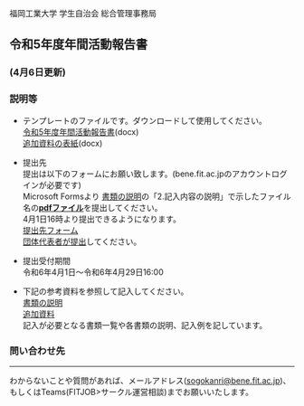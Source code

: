 福岡工業大学 学生自治会 総合管理事務局

## 令和5年度年間活動報告書
### (4月6日更新)

### 説明等
- テンプレートのファイルです。ダウンロードして使用してください。  
[令和5年度年間活動報告書](https://view.officeapps.live.com/op/view.aspx?src=https%3A%2F%2Fraw.githubusercontent.com%2Ffit-sogokanri%2Fdocuments%2Fmain%2Fannual-activity-report%2Fdistribution%2F%25E5%25B9%25B4%25E9%2596%2593%25E6%25B4%25BB%25E5%258B%2595%25E5%25A0%25B1%25E5%2591%258A%25E6%259B%25B8-%25E3%2583%2586%25E3%2583%25B3%25E3%2583%2597%25E3%2583%25AC%25E3%2583%25BC%25E3%2583%2588.docx&wdOrigin=BROWSELINK)(docx)  
[追加資料の表紙](https://view.officeapps.live.com/op/view.aspx?src=https%3A%2F%2Fraw.githubusercontent.com%2Ffit-sogokanri%2Fdocuments%2Fmain%2Fannual-activity-report%2Fdistribution/%E5%B9%B4%E9%96%93%E6%B4%BB%E5%8B%95%E5%A0%B1%E5%91%8A%E6%9B%B8%20%E8%BF%BD%E5%8A%A0%E8%B3%87%E6%96%99%20%E8%A1%A8%E7%B4%99%E3%83%86%E3%83%B3%E3%83%97%E3%83%AC%E3%83%BC%E3%83%88.docx)(docx)  

- 提出先  
  提出は以下のフォームにお願い致します。(bene.fit.ac.jpのアカウントログインが必要です) <br>
  Microsoft Formsより [書類の説明](./docs/書類の説明.md)の「2.記入内容の説明」で示したファイル名の<ins>**pdfファイル**</ins>を提出してください。<br>
4月1日16時より提出できるようになります。    
  [提出先フォーム](https://forms.office.com/r/cXmpN5F3fY)  
  <ins>団体代表者が提出</ins>してください。

- 提出受付期間  
  令和6年4月1日～令和6年4月29日16:00

- 下記の参考資料を参照して記入してください。  
  [書類の説明](./docs/書類の説明.md)  
  [追加資料](./docs/年間活動報告書追加資料の作り方.md)  
  記入が必要となる書類一覧や各書類の説明、記入例を記しています。  

### 問い合わせ先
---
わからないことや質問があれば、メールアドレス(sogokanri@bene.fit.ac.jp)、もしくはTeams(FITJOB>サークル運営相談)までお願いいたします。

